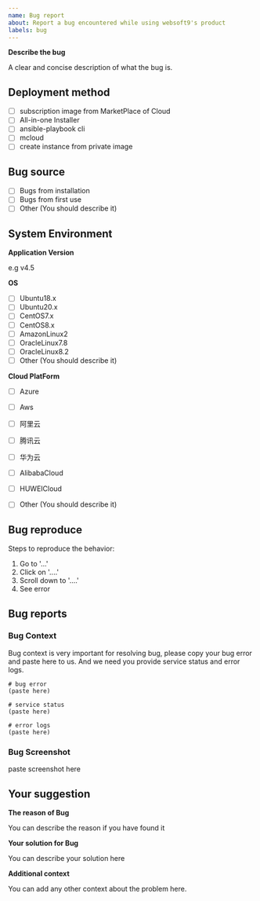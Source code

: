 ```yaml
---
name: Bug report
about: Report a bug encountered while using websoft9's product
labels: bug
---
```


**Describe the bug**

A clear and concise description of what the bug is.

## Deployment method

- [ ] subscription image from MarketPlace of Cloud
- [ ] All-in-one Installer
- [ ] ansible-playbook cli
- [ ] mcloud
- [ ] create instance from private image

## Bug source

- [ ] Bugs from installation 
- [ ] Bugs from first use
- [ ] Other (You should describe it)   

## System Environment

**Application Version**

e.g v4.5

**OS**

- [ ] Ubuntu18.x
- [ ] Ubuntu20.x
- [ ] CentOS7.x
- [ ] CentOS8.x
- [ ] AmazonLinux2
- [ ] OracleLinux7.8
- [ ] OracleLinux8.2
- [ ] Other (You should describe it) 

**Cloud PlatForm**

- [ ] Azure
- [ ] Aws
- [ ] 阿里云
- [ ] 腾讯云
- [ ] 华为云
- [ ] AlibabaCloud
- [ ] HUWEICloud
- [ ] Other (You should describe it) 


## Bug reproduce

Steps to reproduce the behavior:

1. Go to '...'
2. Click on '....'
3. Scroll down to '....'
4. See error

## Bug reports

### Bug Context

Bug context is very important for resolving bug, please copy your bug error and paste here to us. And we need you provide service status and error logs.

```
# bug error
(paste here) 

# service status 
(paste here) 

# error logs
(paste here) 
```

### Bug Screenshot

paste screenshot here

## Your suggestion

**The reason of Bug**

You can describe the reason if you have found it

**Your solution for Bug**

You can describe your solution here

**Additional context**

You can add any other context about the problem here.

